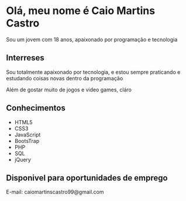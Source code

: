 <h1>Olá, meu nome é Caio Martins Castro</h1>

<p>Sou um jovem com 18 anos, apaixonado por programação e tecnologia</p>


<h2>Interreses</h2>

<p>Sou totalmente apaixonado por tecnologia, e estou sempre praticando e estudando coisas novas dentro da programação</p>

<p>Além de gostar muito de jogos e video games, cláro</p>


<h2>Conhecimentos</h2>

<ul>
  <li>HTML5</li>
  <li>CSS3</li>
  <li>JavaScript</li>
  <li>BootsTrap</l1>
  <li>PHP</l1>
  <li>SQL</l1>
  <li>jQuery</l1>
</ul>

<h2>Disponivel para oportunidades de emprego</h2>

<p>E-mail: caiomartinscastro99@gmail.com</p>

